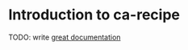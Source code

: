 # Introduction to ca-recipe

TODO: write [great documentation](http://jacobian.org/writing/what-to-write/)
